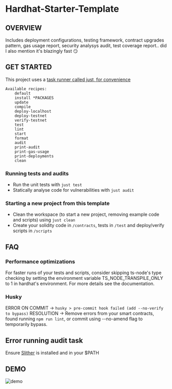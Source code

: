 #  Hardhat-Starter-Template

## OVERVIEW

Includes deployment configurations, testing framework, contract upgrades pattern, gas usage report, security analysys audit, test coverage report.. did I also mention it's blazingly fast 😏

## GET STARTED

This project uses a [task runner called just, for convenience](https://github.com/casey/just)

```
Available recipes:
    default
    install *PACKAGES
    update
    compile
    deploy-localhost
    deploy-testnet
    verify-testnet
    test
    lint
    start
    format
    audit
    print-audit
    print-gas-usage
    print-deployments
    clean
```

### Running tests and audits

- Run the unit tests with `just test`
- Statically analyse code for vulnerabilities with `just audit` 


### Starting a new project from this template

- Clean the workspace (to start a new project, removing example code and scripts) using `just clean` 
- Create your solidity code in `/contracts`, tests in `/test` and deploy/verify scripts in `/scripts`


## FAQ

### Performance optimizations
For faster runs of your tests and scripts, consider skipping ts-node's type checking by setting the environment variable TS_NODE_TRANSPILE_ONLY to 1 in hardhat's environment. For more details see the documentation.


### Husky

ERROR ON COMMIT -> `husky > pre-commit hook failed (add --no-verify to bypass)`
RESOLUTION -> Remove errors from your smart contracts, found running `npm run lint`, or commit using --no-amend flag to temporarily bypass.


## Error running audit task
Ensure [Slither](https://github.com/crytic/slither) is installed and in your $PATH

## DEMO

![demo](https://i.ibb.co/tY00DR0/Screen-Shot-2022-07-13-at-1-57-15-pm.png)
